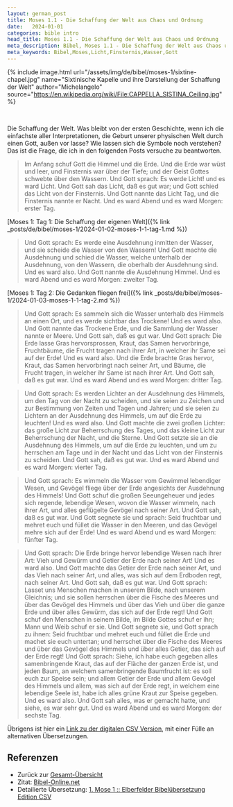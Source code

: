 ```yaml
---
layout: german_post
title: Moses 1.1 - Die Schaffung der Welt aus Chaos und Ordnung
date:   2024-01-01
categories: bible intro
head_title: Moses 1.1 - Die Schaffung der Welt aus Chaos und Ordnung
meta_description: Bibel, Moses 1.1 - Die Schaffung der Welt aus Chaos und Ordnung
meta_keywords: Bibel,Moses,Licht,Finsternis,Wasser,Gott
---
```


{% include image.html
  url="/assets/img/de/bibel/moses-1/sixtine-chapel.jpg"
  name="Sixtinische Kapelle und ihre Darstellung der Schaffung der Welt"
  author="Michelangelo"
  source="https://en.wikipedia.org/wiki/File:CAPPELLA_SISTINA_Ceiling.jpg"
%}

<br>

<span class="first-letter">D</span>ie Schaffung der Welt. Was bleibt von der ersten Geschichte, wenn ich die einfachste aller Interpretationen, die Geburt unserer physischen Welt durch einen Gott, außen vor lasse? Wie lassen sich die Symbole noch verstehen? Das ist die Frage, die ich in den folgenden Posts versuche zu beantworten.

> Im Anfang schuf Gott die Himmel und die Erde. Und die Erde war wüst und leer, und Finsternis war über der Tiefe; und der Geist Gottes schwebte über den Wassern. Und Gott sprach: Es werde Licht! und es ward Licht. Und Gott sah das Licht, daß es gut war; und Gott schied das Licht von der Finsternis. Und Gott nannte das Licht Tag, und die Finsternis nannte er Nacht. Und es ward Abend und es ward Morgen: erster Tag.

[Moses 1: Tag 1: Die Schaffung der eigenen Welt]({% link _posts/de/bibel/moses-1/2024-01-02-moses-1-1-tag-1.md %})

> Und Gott sprach: Es werde eine Ausdehnung inmitten der Wasser, und sie scheide die Wasser von den Wassern! Und Gott machte die Ausdehnung und schied die Wasser, welche unterhalb der Ausdehnung, von den Wassern, die oberhalb der Ausdehnung sind. Und es ward also. Und Gott nannte die Ausdehnung Himmel. Und es ward Abend und es ward Morgen: zweiter Tag.

[Moses 1: Tag 2: Die Gedanken fliegen frei]({% link _posts/de/bibel/moses-1/2024-01-03-moses-1-1-tag-2.md %})

> Und Gott sprach: Es sammeln sich die Wasser unterhalb des Himmels an einen Ort, und es werde sichtbar das Trockene! Und es ward also. Und Gott nannte das Trockene Erde, und die Sammlung der Wasser nannte er Meere. Und Gott sah, daß es gut war. Und Gott sprach: Die Erde lasse Gras hervorsprossen, Kraut, das Samen hervorbringe, Fruchtbäume, die Frucht tragen nach ihrer Art, in welcher ihr Same sei auf der Erde! Und es ward also. Und die Erde brachte Gras hervor, Kraut, das Samen hervorbringt nach seiner Art, und Bäume, die Frucht tragen, in welcher ihr Same ist nach ihrer Art. Und Gott sah, daß es gut war. Und es ward Abend und es ward Morgen: dritter Tag.


> Und Gott sprach: Es werden Lichter an der Ausdehnung des Himmels, um den Tag von der Nacht zu scheiden, und sie seien zu Zeichen und zur Bestimmung von Zeiten und Tagen und Jahren; und sie seien zu Lichtern an der Ausdehnung des Himmels, um auf die Erde zu leuchten! Und es ward also. Und Gott machte die zwei großen Lichter: das große Licht zur Beherrschung des Tages, und das kleine Licht zur Beherrschung der Nacht, und die Sterne. Und Gott setzte sie an die Ausdehnung des Himmels, um auf die Erde zu leuchten, und um zu herrschen am Tage und in der Nacht und das Licht von der Finsternis zu scheiden. Und Gott sah, daß es gut war. Und es ward Abend und es ward Morgen: vierter Tag.


> Und Gott sprach: Es wimmeln die Wasser vom Gewimmel lebendiger Wesen, und Gevögel fliege über der Erde angesichts der Ausdehnung des Himmels! Und Gott schuf die großen Seeungeheuer und jedes sich regende, lebendige Wesen, wovon die Wasser wimmeln, nach ihrer Art, und alles geflügelte Gevögel nach seiner Art. Und Gott sah, daß es gut war. Und Gott segnete sie und sprach: Seid fruchtbar und mehret euch und füllet die Wasser in den Meeren, und das Gevögel mehre sich auf der Erde! Und es ward Abend und es ward Morgen: fünfter Tag.


> Und Gott sprach: Die Erde bringe hervor lebendige Wesen nach ihrer Art: Vieh und Gewürm und Getier der Erde nach seiner Art! Und es ward also. Und Gott machte das Getier der Erde nach seiner Art, und das Vieh nach seiner Art, und alles, was sich auf dem Erdboden regt, nach seiner Art. Und Gott sah, daß es gut war. Und Gott sprach: Lasset uns Menschen machen in unserem Bilde, nach unserem Gleichnis; und sie sollen herrschen über die Fische des Meeres und über das Gevögel des Himmels und über das Vieh und über die ganze Erde und über alles Gewürm, das sich auf der Erde regt! Und Gott schuf den Menschen in seinem Bilde, im Bilde Gottes schuf er ihn; Mann und Weib schuf er sie. Und Gott segnete sie, und Gott sprach zu ihnen: Seid fruchtbar und mehret euch und füllet die Erde und machet sie euch untertan; und herrschet über die Fische des Meeres und über das Gevögel des Himmels und über alles Getier, das sich auf der Erde regt! Und Gott sprach: Siehe, ich habe euch gegeben alles samenbringende Kraut, das auf der Fläche der ganzen Erde ist, und jeden Baum, an welchem samenbringende Baumfrucht ist: es soll euch zur Speise sein; und allem Getier der Erde und allem Gevögel des Himmels und allem, was sich auf der Erde regt, in welchem eine lebendige Seele ist, habe ich alles grüne Kraut zur Speise gegeben. Und es ward also. Und Gott sah alles, was er gemacht hatte, und siehe, es war sehr gut. Und es ward Abend und es ward Morgen: der sechste Tag.

Übrigens ist hier ein [Link zu der digitalen CSV Version](https://www.csv-bibel.de/bibel/1-mose-1), mit einer Fülle an alternativen Übersetzungen.

## Referenzen
* Zurück zur [Gesamt-Übersicht](/articles/bible.html)
* Zitat: [Bibel-Online.net](https://www.bibel-online.net/buch/elberfelder_1905/1_mose/1)
* Detailierte Übersetzung: [1. Mose 1 :: Elberfelder Bibelübersetzung Edition CSV](https://www.csv-bibel.de/bibel/1-mose-1)
